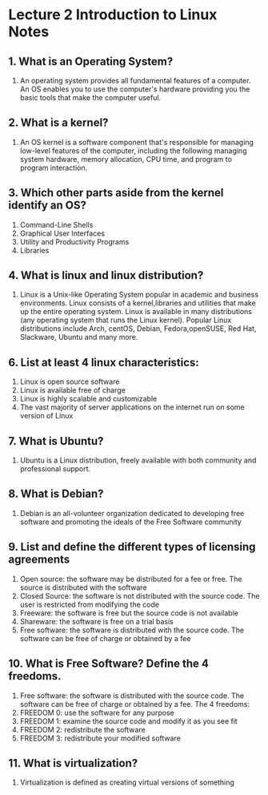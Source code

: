 # Lecture 2 Introduction to Linux Notes 

## 1. What is an Operating System?
1. An operating system provides all fundamental features of a computer. An OS enables you to use the computer's hardware providing you the basic tools that make the computer useful. 
## 2. What is a kernel?
 1. An OS kernel is a software component that's responsible for managing low-level features of the computer, including the following managing system hardware, memory allocation, CPU time, and program to program interaction.
## 3. Which other parts aside from the kernel identify an OS?
1. Command-Line Shells
2. Graphical User Interfaces 
3. Utility and Productivity Programs
4. Libraries
## 4. What is linux and linux distribution?
1. Linux is a Unix-like Operating System popular in academic and business environments. Linux consists of a kernel,libraries and utilities that make up the entire operating system. Linux is available in many distributions (any operating system that runs the Linux kernel). Popular Linux distributions include Arch, centOS, Debian, Fedora,openSUSE, Red Hat, Slackware, Ubuntu and many more. 
## 6. List at least 4 linux characteristics:
1. Linux is open source software
2. Linux is available free of charge
3. Linux is highly scalable and customizable 
4. The vast majority of server applications on the internet run on some version of Linux
## 7. What is Ubuntu?
1. Ubuntu is a Linux distribution, freely available with both community and professional support.
## 8. What is Debian?
1. Debian is an all-volunteer organization dedicated to developing free software and promoting the ideals of the Free Software community 
## 9. List and define the different types of licensing agreements
1. Open source: the software may be distributed for a fee or free. The source is distributed with the software 
2. Closed Source: the software is not distributed with the source code. The user is restricted from modifying the code
3. Freeware: the software is free but the source code is not available 
4. Shareware: the software is free on a trial basis
5. Free software: the software is distributed with the source code. The software can be free of charge or obtained by a fee
## 10. What is Free Software? Define the 4 freedoms.
1. Free software: the software is distributed with the source code. The software can be free of charge or obtained by a fee. 
The 4 freedoms:
1. FREEDOM 0: use the software for any purpose
2.  FREEDOM 1: examine the source code and modify it as you see fit
3.  FREEDOM 2: redistribute the software 
4.  FREEDOM 3: redistribute your modified software
## 11. What is virtualization?
1. Virtualization is defined as creating virtual versions of something
